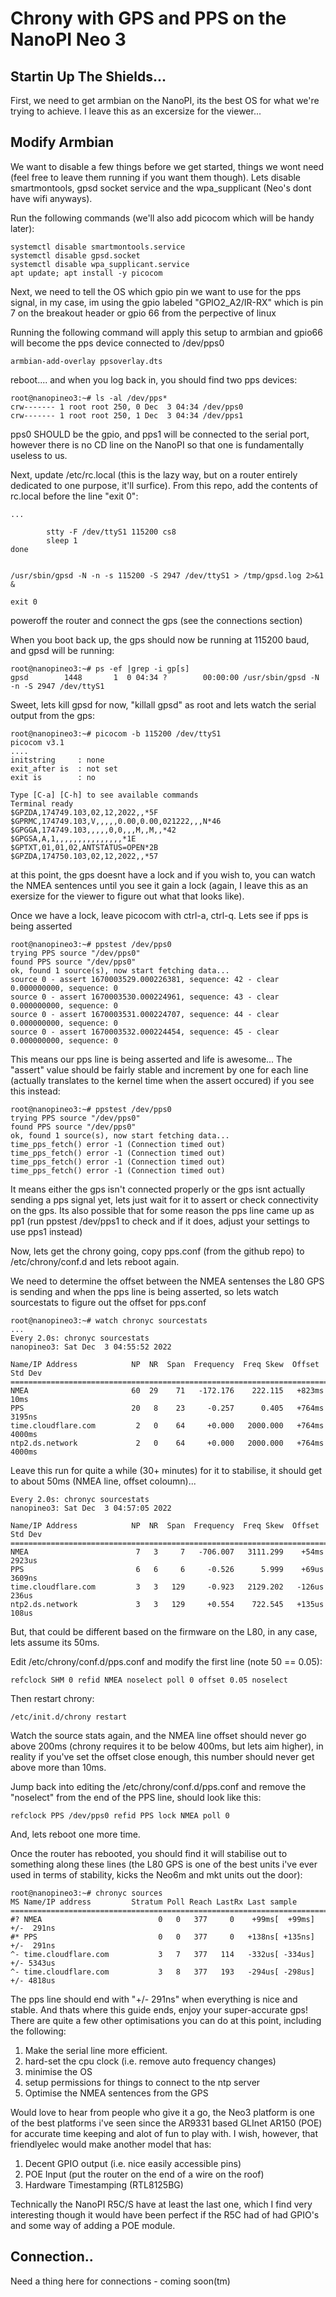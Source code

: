 # Chrony with GPS and PPS on the NanoPI Neo 3

## Startin Up The Shields...

First, we need to get armbian on the NanoPI, its the best OS for what we're trying
to achieve. I leave this as an excersize for the viewer...


## Modify Armbian

We want to disable a few things before we get started, things we wont need (feel free
to leave them running if you want them though). Lets disable smartmontools, gpsd socket
service and the wpa_supplicant (Neo's dont have wifi anyways).

Run the following commands (we'll also add picocom which will be handy later):
```
systemctl disable smartmontools.service
systemctl disable gpsd.socket
systemctl disable wpa_supplicant.service
apt update; apt install -y picocom
```

Next, we need to tell the OS which gpio pin we want to use for the pps signal, in my
case, im using the gpio labeled "GPIO2_A2/IR-RX" which is pin 7 on the breakout header
or gpio 66 from the perpective of linux

Running the following command will apply this setup to armbian and gpio66 will become
the pps device connected to /dev/pps0

```
armbian-add-overlay ppsoverlay.dts
```

reboot.... and when you log back in, you should find two pps devices:
```
root@nanopineo3:~# ls -al /dev/pps*
crw------- 1 root root 250, 0 Dec  3 04:34 /dev/pps0
crw------- 1 root root 250, 1 Dec  3 04:34 /dev/pps1
```

pps0 SHOULD be the gpio, and pps1 will be connected to the serial port, however there
is no CD line on the NanoPI so that one is fundamentally useless to us.

Next, update /etc/rc.local (this is the lazy way, but on a router entirely dedicated
to one purpose, it'll surfice). From this repo, add the contents of rc.local before
the line "exit 0":

```
...

        stty -F /dev/ttyS1 115200 cs8
        sleep 1
done


/usr/sbin/gpsd -N -n -s 115200 -S 2947 /dev/ttyS1 > /tmp/gpsd.log 2>&1 &

exit 0
```

poweroff the router and connect the gps (see the connections section)

When you boot back up, the gps should now be running at 115200 baud, and gpsd will be 
running:

```
root@nanopineo3:~# ps -ef |grep -i gp[s]
gpsd        1448       1  0 04:34 ?        00:00:00 /usr/sbin/gpsd -N -n -S 2947 /dev/ttyS1
```

Sweet, lets kill gpsd for now, "killall gpsd" as root and lets watch the serial output
from the gps:

```
root@nanopineo3:~# picocom -b 115200 /dev/ttyS1
picocom v3.1
....
initstring     : none
exit_after is  : not set
exit is        : no

Type [C-a] [C-h] to see available commands
Terminal ready
$GPZDA,174749.103,02,12,2022,,*5F
$GPRMC,174749.103,V,,,,,0.00,0.00,021222,,,N*46
$GPGGA,174749.103,,,,,0,0,,,M,,M,,*42
$GPGSA,A,1,,,,,,,,,,,,,,,*1E
$GPTXT,01,01,02,ANTSTATUS=OPEN*2B
$GPZDA,174750.103,02,12,2022,,*57
```

at this point, the gps doesnt have a lock and if you wish to, you can watch the NMEA
sentences until you see it gain a lock (again, I leave this as an exersize for the
viewer to figure out what that looks like).

Once we have a lock, leave picocom with ctrl-a, ctrl-q. Lets see if pps is being asserted

```
root@nanopineo3:~# ppstest /dev/pps0
trying PPS source "/dev/pps0"
found PPS source "/dev/pps0"
ok, found 1 source(s), now start fetching data...
source 0 - assert 1670003529.000226381, sequence: 42 - clear  0.000000000, sequence: 0
source 0 - assert 1670003530.000224961, sequence: 43 - clear  0.000000000, sequence: 0
source 0 - assert 1670003531.000224707, sequence: 44 - clear  0.000000000, sequence: 0
source 0 - assert 1670003532.000224454, sequence: 45 - clear  0.000000000, sequence: 0
```


This means our pps line is being asserted and life is awesome... The "assert" value should
be fairly stable and increment by one for each line (actually translates to the kernel
time when the assert occured) if you see this instead:

```
root@nanopineo3:~# ppstest /dev/pps0
trying PPS source "/dev/pps0"
found PPS source "/dev/pps0"
ok, found 1 source(s), now start fetching data...
time_pps_fetch() error -1 (Connection timed out)
time_pps_fetch() error -1 (Connection timed out)
time_pps_fetch() error -1 (Connection timed out)
time_pps_fetch() error -1 (Connection timed out)
```

It means either the gps isn't connected properly or the gps isnt actually sending a
pps signal yet, lets just wait for it to assert or check connectivity on the gps. Its also
possible that for some reason the pps line came up as pp1 (run ppstest /dev/pps1 to check
and if it does, adjust your settings to use pps1 instead)

Now, lets get the chrony going, copy pps.conf (from the github repo) to /etc/chrony/conf.d
and lets reboot again.

We need to determine the offset between the NMEA sentenses the L80 GPS is sending and when
the pps line is being asserted, so lets watch sourcestats to figure out the offset for pps.conf

```
root@nanopineo3:~# watch chronyc sourcestats
...
Every 2.0s: chronyc sourcestats                                                     nanopineo3: Sat Dec  3 04:55:52 2022

Name/IP Address            NP  NR  Span  Frequency  Freq Skew  Offset  Std Dev
==============================================================================
NMEA                       60  29    71   -172.176    222.115   +823ms    10ms
PPS                        20   8    23     -0.257      0.405   +764ms  3195ns
time.cloudflare.com         2   0    64     +0.000   2000.000   +764ms  4000ms
ntp2.ds.network             2   0    64     +0.000   2000.000   +764ms  4000ms
```

Leave this run for quite a while (30+ minutes) for it to stabilise, it should get to
about 50ms (NMEA line, offset coloumn)...

```
Every 2.0s: chronyc sourcestats                                                     nanopineo3: Sat Dec  3 04:57:05 2022

Name/IP Address            NP  NR  Span  Frequency  Freq Skew  Offset  Std Dev
==============================================================================
NMEA                        7   3     7   -706.007   3111.299    +54ms  2923us
PPS                         6   6     6     -0.526      5.999    +69us  3609ns
time.cloudflare.com         3   3   129     -0.923   2129.202   -126us   236us
ntp2.ds.network             3   3   129     +0.554    722.545   +135us   108us
```

But, that could be different based on the firmware on the L80, in any case, lets
assume its 50ms.

Edit /etc/chrony/conf.d/pps.conf and modify the first line (note 50 == 0.05):

```
refclock SHM 0 refid NMEA noselect poll 0 offset 0.05 noselect
```

Then restart chrony:

```
/etc/init.d/chrony restart
```

Watch the source stats again, and the NMEA line offset should never go above
200ms (chrony requires it to be below 400ms, but lets aim higher), in reality
if you've set the offset close enough, this number should never get above more
than 10ms.

Jump back into editing the /etc/chrony/conf.d/pps.conf and remove the "noselect"
from the end of the PPS line, should look like this:

```
refclock PPS /dev/pps0 refid PPS lock NMEA poll 0
```

And, lets reboot one more time.

Once the router has rebooted, you should find it will stabilise out to something
along these lines (the L80 GPS is one of the best units i've ever used in terms
of stability, kicks the Neo6m and mkt units out the door):

```
root@nanopineo3:~# chronyc sources
MS Name/IP address         Stratum Poll Reach LastRx Last sample
===============================================================================
#? NMEA                          0   0   377     0    +99ms[  +99ms] +/-  291ns
#* PPS                           0   0   377     0   +138ns[ +135ns] +/-  291ns
^- time.cloudflare.com           3   7   377   114   -332us[ -334us] +/- 5343us
^- time.cloudflare.com           3   8   377   193   -294us[ -298us] +/- 4818us
```

The pps line should end with "+/- 291ns" when everything is nice and stable. And
thats where this guide ends, enjoy your super-accurate gps! There are quite a few
other optimisations you can do at this point, including the following:

1) Make the serial line more efficient.
2) hard-set the cpu clock (i.e. remove auto frequency changes)
3) minimise the OS
4) setup permissions for things to connect to the ntp server
5) Optimise the NMEA sentences from the GPS

Would love to hear from people who give it a go, the Neo3 platform is one of the
best platforms i've seen since the AR9331 based GLInet AR150 (POE) for accurate
time keeping and alot of fun to play with. I wish, however, that friendlyelec would
make another model that has:

1) Decent GPIO output (i.e. nice easily accessible pins)
2) POE Input (put the router on the end of a wire on the roof)
3) Hardware Timestamping (RTL8125BG)

Technically the NanoPI R5C/S have at least the last one, which I find very interesting
though it would have been perfect if the R5C had of had GPIO's and some way of adding
a POE module.


## Connection..

Need a thing here for connections - coming soon(tm)
